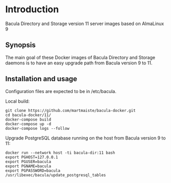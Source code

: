 # Introduction
Bacula Directory and Storage version 11 server images based on AlmaLinux 9

## Synopsis

The main goal of these Docker images of Bacula Directory and Storage daemons
is to have an easy upgrade path from Bacula version 9 to 11.

## Installation and usage

Configuration files are expected to be in /etc/bacula.

Local build:
```
git clone https://github.com/martmaiste/bacula-docker.git
cd bacula-docker/11/
docker-compose build
docker-compose up -d
docker-compose logs --follow
```

Upgrade PostgreSQL database running on the host from Bacula version 9 to 11:
```
docker run --network host -ti bacula-dir:11 bash
export PGHOST=127.0.0.1
export PGUSER=bacula
export PGNAME=bacula
export PGPASSWORD=bacula
/usr/libexec/bacula/update_postgresql_tables
```
